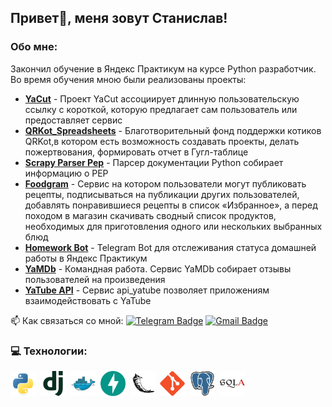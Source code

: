 ## Привет👋, меня зовут Станислав!

### Обо мне:

Закончил обучение в Яндекс Практикум на курсе Python разработчик.
Во время обучения мною были реализованы проекты:
- **[YaCut](https://github.com/StepanenkoStanislav/yacut)** - Проект YaCut ассоциирует длинную пользовательскую ссылку с короткой, которую предлагает сам пользователь или предоставляет сервис
- **[QRKot_Spreadsheets](https://github.com/StepanenkoStanislav/QRkot_spreadsheets)** - Благотворительный фонд поддержки котиков QRKot,в котором есть возможность создавать проекты, делать пожертвования, формировать отчет в Гугл-таблице
- **[Scrapy Parser Pep](https://github.com/StepanenkoStanislav/scrapy_parser_pep)** - Парсер документации Python собирает информацию о PEP
- **[Foodgram](https://github.com/StepanenkoStanislav/foodgram)** - Сервис на котором пользователи могут публиковать рецепты, подписываться на публикации других пользователей, добавлять понравившиеся рецепты в список «Избранное», а перед походом в магазин скачивать сводный список продуктов, необходимых для приготовления одного или нескольких выбранных блюд
- **[Homework Bot](https://github.com/StepanenkoStanislav/homework_bot/)** - Telegram Bot для отслеживания статуса домашней работы в Яндекс Практикум
- **[YaMDb](https://github.com/StepanenkoStanislav/yamdb)** - Командная работа. Сервис YaMDb собирает отзывы пользователей на произведения
- **[YaTube API](https://github.com/StepanenkoStanislav/yatube_api)**  - Сервис api_yatube позволяет приложениям взаимодействовать с YaTube
  
📫 Как связаться со мной: [![Telegram Badge](https://img.shields.io/badge/StepanenkoStanislav-blue?logo=telegram&logoColor=white)](https://t.me/tme_zoom) [![Gmail Badge](https://img.shields.io/badge/-Gmail-red?style=flat&logo=Gmail&logoColor=white)](mailto:stepanenko.s.a.dev@gmail.com)

### 💻 Технологии:
<div>
  <img src="https://github.com/devicons/devicon/blob/master/icons/python/python-original.svg" title="python" alt="python" width="40" height="40"/>&nbsp
  <img src="https://github.com/devicons/devicon/blob/master/icons/django/django-plain.svg" title="django" alt="django" width="40" height="40"/>&nbsp
  <img src="https://github.com/devicons/devicon/blob/master/icons/docker/docker-original.svg" title="docker" alt="docker" width="40" height="40"/>&nbsp
  <img src="https://github.com/devicons/devicon/blob/master/icons/fastapi/fastapi-plain.svg" title="fastapi" alt="fastapi" width="40" height="40"/>&nbsp
  <img src="https://github.com/devicons/devicon/blob/master/icons/flask/flask-original.svg" title="flask" alt="flask" width="40" height="40"/>&nbsp
  <img src="https://github.com/devicons/devicon/blob/master/icons/git/git-original.svg" title="git" alt="git" width="40" height="40"/>&nbsp
  <img src="https://github.com/devicons/devicon/blob/master/icons/postgresql/postgresql-original.svg" title="postgresql" alt="postgresql" width="40" height="40"/>&nbsp
  <img src="https://github.com/devicons/devicon/blob/master/icons/sqlalchemy/sqlalchemy-original.svg" title="sqlalchemy" alt="sqlalchemy" width="40" height="40"/>&nbsp
</div>


